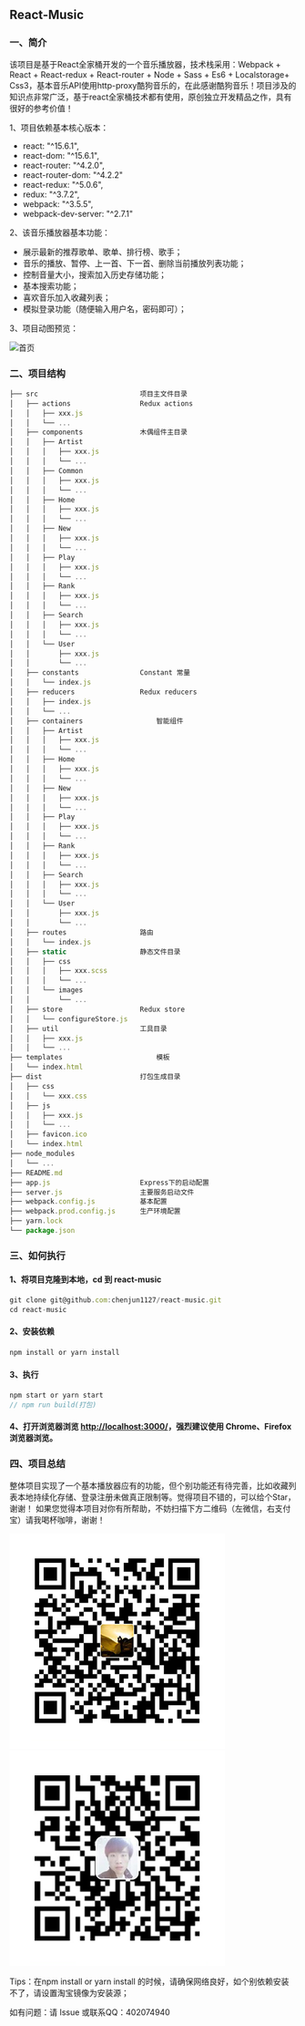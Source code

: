 ## React-Music


### 一、简介
该项目是基于React全家桶开发的一个音乐播放器，技术栈采用：Webpack + React + React-redux + React-router + Node + Sass + Es6 + Localstorage+ Css3，基本音乐API使用http-proxy酷狗音乐的，在此感谢酷狗音乐！项目涉及的知识点非常广泛，基于react全家桶技术都有使用，原创独立开发精品之作，具有很好的参考价值！

1、项目依赖基本核心版本：
* react: "^15.6.1",
* react-dom: "^15.6.1",
* react-router: "^4.2.0",
* react-router-dom: "^4.2.2"
* react-redux: "^5.0.6",
* redux: "^3.7.2",
* webpack: "^3.5.5",
* webpack-dev-server: "^2.7.1"

2、该音乐播放器基本功能：
* 展示最新的推荐歌单、歌单、排行榜、歌手；
* 音乐的播放、暂停、上一首、下一首、删除当前播放列表功能；
* 控制音量大小，搜索加入历史存储功能；
* 基本搜索功能；
* 喜欢音乐加入收藏列表；
* 模拟登录功能（随便输入用户名，密码即可）；

3、项目动图预览：

![首页](/pic.gif)

### 二、项目结构

```javascript
├── src               			项目主文件目录
│   ├── actions           		Redux actions
│   │   ├── xxx.js
│   │   └── ...
│   ├── components      		木偶组件主目录
│   │   ├──	Artist
│   │   │	├── xxx.js
│   │   │	└── ...
│   │   ├──	Common
│   │   │	├── xxx.js
│   │   │   └── ...
│   │   ├──	Home
│   │   │	├── xxx.js
│   │   │	└── ...
│   │   ├──	New
│   │   │	├── xxx.js
│   │   │	└── ...
│   │   ├──	Play
│   │   │	├── xxx.js
│   │   │	└── ...
│   │   ├──	Rank
│   │   │	├── xxx.js
│   │   │	└── ...
│   │   ├──	Search
│   │   │	├── xxx.js
│   │   │	└── ...   
│   │   └── User
│   │   	├── xxx.js
│   │   	└── ...
│   ├── constants          		Constant 常量
│   │   └── index.js
│   ├── reducers          		Redux reducers
│   │   ├── index.js
│   │   └── ...
│   ├── containers          		智能组件 
│   │   ├──	Artist
│   │   │	├── xxx.js
│   │   │	└── ...
│   │   ├──	Home
│   │   │	├── xxx.js
│   │   │	└── ...
│   │   ├──	New
│   │   │	├── xxx.js
│   │   │	└── ...
│   │   ├──	Play
│   │   │	├── xxx.js
│   │   │	└── ...
│   │   ├──	Rank
│   │   │	├── xxx.js
│   │   │	└── ...
│   │   ├──	Search
│   │   │	├── xxx.js
│   │   │	└── ...   
│   │   └── User
│   │   	├── xxx.js
│   │   	└── ...
│   ├── routes          		路由
│   │   └── index.js
│   ├── static          		静态文件目录
│   │   ├──	css
│   │   │	├── xxx.scss
│   │   │	└── ...   
│   │   └── images
│   │   	└── ...
│   ├── store          			Redux store
│   │   └── configureStore.js
│   ├── util          			工具目录
│   │   ├── xxx.js
│   │   └── ...
├── templates               	 	模板    	
│   └── index.html	
├── dist               			打包生成目录          	
│   ├── css          	
│   │   └── xxx.css
│   ├── js          		
│   │	├── xxx.js
│   │	└── ...
│   ├── favicon.ico
│   └── index.html
├── node_modules               	
│   └── ...					 
├── README.md
├── app.js            			Express下的启动配置
├── server.js        			主要服务启动文件   
├── webpack.config.js     		基本配置      
├── webpack.prod.config.js 		生产环境配置
├── yarn.lock         			
└── package.json
```
### 三、如何执行

####  1、将项目克隆到本地，cd 到 react-music
```javascript
git clone git@github.com:chenjun1127/react-music.git
cd react-music
```
#### 2、安装依赖
```javascript
npm install or yarn install
```
#### 3、执行
```javascript
npm start or yarn start
// npm run build(打包)
```
#### 4、打开浏览器浏览 [http://localhost:3000/](http://localhost:3000/)，强烈建议使用 Chrome、Firefox 浏览器浏览。

### 四、项目总结
整体项目实现了一个基本播放器应有的功能，但个别功能还有待完善，比如收藏列表本地持续化存储、登录注册未做真正限制等。觉得项目不错的，可以给个Star，谢谢！
如果您觉得本项目对你有所帮助，不妨扫描下方二维码（左微信，右支付宝）请我喝杯咖啡，谢谢！

![微信](/QR-code/weixin.png)
![支付宝](/QR-code/zhifubao.png)

Tips：在npm install or yarn install 的时候，请确保网络良好，如个别依赖安装不了，请设置淘宝镜像为安装源；

如有问题：请 Issue 或联系QQ：402074940
